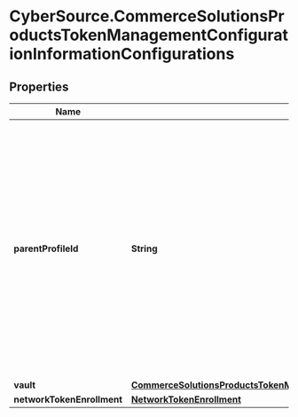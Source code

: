 # CyberSource.CommerceSolutionsProductsTokenManagementConfigurationInformationConfigurations

## Properties
Name | Type | Description | Notes
------------ | ------------- | ------------- | -------------
**parentProfileId** | **String** | Specify the Vault ID to which transacting MID needs to be assigned.Provide Vault ID as seen on EBC Vault management page. If not provided , transacting MID will be assigned to the existing default Vault at merchant's level. If there are no Vaults at merchant level , a new Vault will be created and transacting MID will be assigned to it. | [optional] 
**vault** | [**CommerceSolutionsProductsTokenManagementConfigurationInformationConfigurationsVault**](CommerceSolutionsProductsTokenManagementConfigurationInformationConfigurationsVault.md) |  | [optional] 
**networkTokenEnrollment** | [**NetworkTokenEnrollment**](NetworkTokenEnrollment.md) |  | [optional] 


